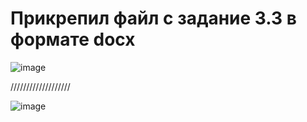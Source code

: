 # Прикрепил файл с задание 3.3 в формате docx
![image](https://github.com/user-attachments/assets/d9249adb-cc24-4070-b3b2-4307e5a628bb)


///////////////////

![image](https://github.com/user-attachments/assets/01f807b5-6367-467f-97c4-f08e8bb3213a)

